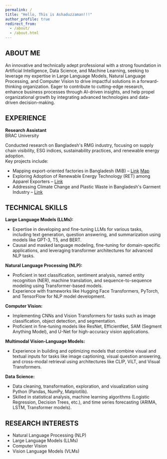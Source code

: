 ```yaml
---
permalink: /
title: "Hello, This is Ashaduzzaman!!!"
author_profile: true
redirect_from: 
  - /about/
  - /about.html
---
```

## **ABOUT ME**
An innovative and technically adept professional with a strong foundation in Artificial Intelligence, Data Science, and Machine Learning, seeking to leverage my expertise in Large Language Models, Natural Language Processing, and Computer Vision to drive impactful solutions in a forward-thinking organization. Eager to contribute to cutting-edge research, enhance business processes through AI-driven insights, and help propel organizational growth by integrating advanced technologies and data-driven decision-making.

## **EXPERIENCE**
**Research Assistant**  
BRAC University  

Conducted research on Bangladesh's RMG industry, focusing on supply chain visibility, ESG indices, sustainability practices, and renewable energy adoption.  
Key projects include:
- Mapping export-oriented factories in Bangladesh (MiB) – [Link](https://ced.bracu.ac.bd/mib-2/) [Map](https://mappedinbangladesh.org/)
- Exploring Adoption of Renewable Energy Technology (RET) among Apparel Exporters – [Link](https://ced.bracu.ac.bd/ret/)
- Addressing Climate Change and Plastic Waste in Bangladesh's Garment Industry – [Link](https://ced.bracu.ac.bd/accpw/)

## **TECHNICAL SKILLS**

**Large Language Models (LLMs):**  
- Expertise in developing and fine-tuning LLMs for various tasks, including text generation, question answering, and summarization using models like GPT-3, T5, and BERT.  
- Causal and masked language modeling, fine-tuning for domain-specific applications, and leveraging transformer architectures for advanced NLP tasks.

**Natural Language Processing (NLP):**  
- Proficient in text classification, sentiment analysis, named entity recognition (NER), machine translation, and sequence-to-sequence modeling using Transformer-based models.  
- Experience with frameworks like Hugging Face Transformers, PyTorch, and TensorFlow for NLP model development.

**Computer Vision:**  
- Implementing CNNs and Vision Transformers for tasks such as image classification, object detection, and segmentation.  
- Proficient in fine-tuning models like ResNet, EfficientNet, SAM (Segment Anything Model), and U-Net for high-accuracy vision applications.

**Multimodal Vision-Language Models:**  
- Experience in building and optimizing models that combine visual and textual inputs for tasks like image captioning, visual question answering, and cross-modal retrieval using architectures like CLIP, ViLT, and Visual Transformers.

**Data Science:**  
- Data cleaning, transformation, exploration, and visualization using Python (Pandas, NumPy, Matplotlib).  
- Skilled in statistical analysis, machine learning algorithms (Logistic Regression, Decision Trees, etc.), and time series forecasting (ARIMA, LSTM, Transformer models).

## **RESEARCH INTERESTS**
- Natural Language Processing (NLP)
- Large Language Models (LLMs)
- Computer Vision
- Vision Language Models (VLMs)
